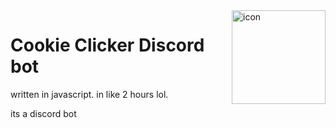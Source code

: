 <img align="right" alt="icon" src="./master/images/cci.jpg" height="150px">

# Cookie Clicker Discord bot
written in javascript. in like 2 hours lol.

its a discord bot